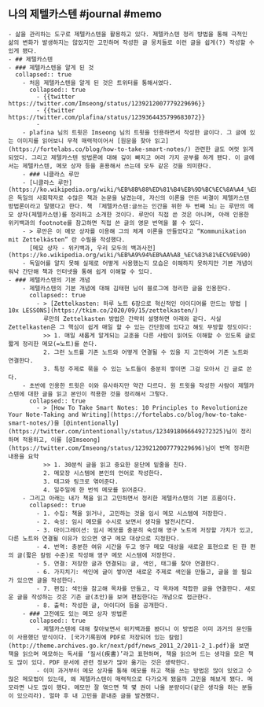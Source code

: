## 나의 제텔카스텐 #journal #memo
	- 삶을 관리하는 도구로 제텔카스텐을 활용하고 있다. 제텔카스텐 정리 방법을 통해 극적인 삶의 변화가 발생하지는 않았지만 고민하며 작성한 글 뭉치들로 이런 글을 쉽게(?) 작성할 수 있게 됐다.
	- ## 제텔카스텐
	- ### 제텔카스텐을 알게 된 것
	  collapsed:: true
		- 처음 제텔카스텐을 알게 된 것은 트위터를 통해서였다.
		  collapsed:: true
			- {{twitter https://twitter.com/Imseong/status/1239212007779229696}}
			- {{twitter https://twitter.com/plafina/status/1239364435799683072}}
			-
		- plafina 님의 트윗은 Imseong 님의 트윗을 인용하면서 작성한 글이다. 그 글에 있는 이미지를 읽어보니 무척 매력적이어서 [원문을 찾아 읽고](https://fortelabs.co/blog/how-to-take-smart-notes/) 관련한 글도 여럿 읽게 되었다. 그리고 제텔카스텐 방법론에 대해 깊이 빠지고 여러 가지 공부를 하게 됐다. 이 글에서는 제텔카스텐, 메모 상자 등을 혼용해서 쓰는데 모두 같은 것을 의미한다.
		- ### 니클라스 루만
		- [니클라스 루만](https://ko.wikipedia.org/wiki/%EB%8B%88%ED%81%B4%EB%9D%BC%EC%8A%A4_%EB%A3%A8%EB%A7%8C)은 독일의 사회학자로 수많은 책과 논문을 남겼는데, 자신의 이론을 만든 비결이 제텔카스텐 방법론이라고 말했다고 한다. 책 『제텔카스텐:글쓰는 인간을 위한 두 번째 뇌』는 루만의 메모 상자(제텔카스텐)를 정리하고 소개한 것이다. 루만이 직접 쓴 것은 아니며, 아래 인용한 위키백과의 footnote를 참고하면 직접 쓴 글의 영문 번역을 볼 수 있다.
		- > 루만은 이 메모 상자를 이용해 그의 체계 이론을 만들었다고 “Kommunikation mit Zettelkästen” 란 수필을 작성했다.
		  [메모 상자 - 위키백과, 우리 모두의 백과사전](https://ko.wikipedia.org/wiki/%EB%A9%94%EB%AA%A8_%EC%83%81%EC%9E%90)
		- 독일어를 알지 못해 실제로 어떻게 사용했는지 모습은 이해하지 못하지만 기본 개념이 워낙 간단해 책과 인터넷을 통해 쉽게 이해할 수 있다.
	- ### 제텔카스텐의 기본 개념
		- 제텔카스텐의 기본 개념에 대해 김태현 님이 블로그에 정리한 글을 인용한다.
		  collapsed:: true
			- > [Zettelkasten: 하루 노트 6장으로 혁신적인 아이디어를 만드는 방법 | 10x LESSONS](https://tkim.co/2020/09/15/zettelkasten/)
			  루만의 Zettelkasten 방법은 간략히 설명하면 아래와 같다. 사실 Zettelkasten은 그 핵심이 쉽게 매일 할 수 있는 간단함에 있다고 해도 무방할 정도이다:
			  >> 1. 매일 새롭게 알게되는 교훈을 다른 사람이 읽어도 이해할 수 있도록 글로 짧게 정리한 메모(=노트)를 쓴다.
			  2. 그런 노트를 기존 노트와 어떻게 연결될 수 있을 지 고민하여 기존 노트와 연결한다.
			  3. 특정 주제로 묶을 수 있는 노트들이 충분히 쌓이면 그걸 모아서 긴 글로 쓴다.
		- 초반에 인용한 트윗은 이와 유사하지만 약간 다르다. 원 트윗을 작성한 사람이 제텔카스텐에 대한 글을 읽고 본인이 적용한 것을 정리해서 그렇다.
		  collapsed:: true
			- > [How To Take Smart Notes: 10 Principles to Revolutionize Your Note-Taking and Writing](https://fortelabs.co/blog/how-to-take-smart-notes/)을 [@intentionally](https://twitter.com/intentionally/status/1234918066649272325)님이 정리하며 적용하고, 이를 [@Imseong](https://twitter.com/Imseong/status/1239212007779229696)님이 번역 정리한 내용을 요약
			  >> 1. 30분씩 글을 읽고 중요한 문단에 밑줄을 친다.
			  2. 메모장 시스템에 본인의 언어로 작성한다.
			  3. 태그와 링크로 엮어준다.
			  4. 일주일에 한 번씩 메모를 읽어준다.
		- 그리고 아래는 내가 책을 읽고 고민하면서 정리한 제텔카스텐의 기본 흐름이다.
		  collapsed:: true
			- 1. 수집: 책을 읽거나, 고민하는 것을 임시 메모 시스템에 저장한다.
			- 2. 숙성: 임시 메모를 수시로 보면서 생각을 발전시킨다.
			- 3. 마이그레이션: 임시 메모를 충분히 숙성해 영구 노트에 저장할 가치가 있고, 다른 노트와 연결될 이유가 있으면 영구 메모 대상으로 지정한다.
			- 4. 번역: 충분한 여유 시간을 두고 영구 메모 대상을 새로운 표현으로 된 한 편의 글(짧은 칼럼 수준)로 작성해 영구 메모 시스템에 저장한다.
			- 5. 연결: 저장한 글과 연결되는 글, 색인, 태그를 찾아 연결한다.
			- 6. 가지치기: 색인에 글이 쌓이면 새로운 주제로 색인을 만들고, 글을 쓸 필요가 있으면 글을 작성한다.
			- 7. 편집: 색인을 참고해 목차를 만들고, 각 목차에 적합한 글을 연결한다. 새로운 글을 작성하는 것은 기존 글(초안)을 보며 편집한다는 개념으로 접근한다.
			- 8. 출력: 작성한 글, 아이디어 등을 공개한다.
		- ### 고전에도 있는 메모 상자 방법론
		  collapsed:: true
			- 제텔카스텐에 대해 찾아보면서 위키백과를 봤더니 이 방법은 이미 과거의 문인들이 사용했던 방식이다. [국가기록원에 PDF로 저장되어 있는 칼럼](http://theme.archives.go.kr/next/pdf/news_2011_2/2011-2_1.pdf)을 보면 책을 읽으며 메모하는 독서를 ‘질서(疾書)’라고 표현하며, 책을 읽으며 드는 생각을 모은 책도 많이 있다. PDF 문서에 관련 정보가 많아 옮기는 것은 생략한다.
			- 이미 과거부터 메모 상자를 통해 메모를 하고 책을 쓰는 방법은 많이 있었고 수많은 메모법이 있는데, 왜 제텔카스텐이 매력적으로 다가오게 됐을까 고민을 해보게 됐다. 메모라면 나도 많이 했다. 메모만 잘 엮으면 책 몇 권이 나올 분량이다(같은 생각을 하는 분들이 있으리라). 얼마 후 내 고민을 끝내준 글을 발견했다.